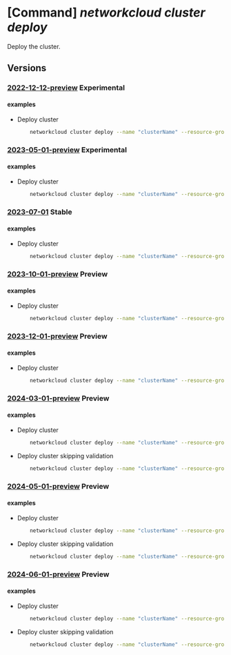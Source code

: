 # [Command] _networkcloud cluster deploy_

Deploy the cluster.

## Versions

### [2022-12-12-preview](/Resources/mgmt-plane/L3N1YnNjcmlwdGlvbnMve30vcmVzb3VyY2Vncm91cHMve30vcHJvdmlkZXJzL21pY3Jvc29mdC5uZXR3b3JrY2xvdWQvY2x1c3RlcnMve30vZGVwbG95/2022-12-12-preview.xml) **Experimental**

<!-- mgmt-plane /subscriptions/{}/resourcegroups/{}/providers/microsoft.networkcloud/clusters/{}/deploy 2022-12-12-preview -->

#### examples

- Deploy cluster
    ```bash
        networkcloud cluster deploy --name "clusterName" --resource-group "resourceGroupName"
    ```

### [2023-05-01-preview](/Resources/mgmt-plane/L3N1YnNjcmlwdGlvbnMve30vcmVzb3VyY2Vncm91cHMve30vcHJvdmlkZXJzL21pY3Jvc29mdC5uZXR3b3JrY2xvdWQvY2x1c3RlcnMve30vZGVwbG95/2023-05-01-preview.xml) **Experimental**

<!-- mgmt-plane /subscriptions/{}/resourcegroups/{}/providers/microsoft.networkcloud/clusters/{}/deploy 2023-05-01-preview -->

#### examples

- Deploy cluster
    ```bash
        networkcloud cluster deploy --name "clusterName" --resource-group "resourceGroupName"
    ```

### [2023-07-01](/Resources/mgmt-plane/L3N1YnNjcmlwdGlvbnMve30vcmVzb3VyY2Vncm91cHMve30vcHJvdmlkZXJzL21pY3Jvc29mdC5uZXR3b3JrY2xvdWQvY2x1c3RlcnMve30vZGVwbG95/2023-07-01.xml) **Stable**

<!-- mgmt-plane /subscriptions/{}/resourcegroups/{}/providers/microsoft.networkcloud/clusters/{}/deploy 2023-07-01 -->

#### examples

- Deploy cluster
    ```bash
        networkcloud cluster deploy --name "clusterName" --resource-group "resourceGroupName"
    ```

### [2023-10-01-preview](/Resources/mgmt-plane/L3N1YnNjcmlwdGlvbnMve30vcmVzb3VyY2Vncm91cHMve30vcHJvdmlkZXJzL21pY3Jvc29mdC5uZXR3b3JrY2xvdWQvY2x1c3RlcnMve30vZGVwbG95/2023-10-01-preview.xml) **Preview**

<!-- mgmt-plane /subscriptions/{}/resourcegroups/{}/providers/microsoft.networkcloud/clusters/{}/deploy 2023-10-01-preview -->

#### examples

- Deploy cluster
    ```bash
        networkcloud cluster deploy --name "clusterName" --resource-group "resourceGroupName"
    ```

### [2023-12-01-preview](/Resources/mgmt-plane/L3N1YnNjcmlwdGlvbnMve30vcmVzb3VyY2Vncm91cHMve30vcHJvdmlkZXJzL21pY3Jvc29mdC5uZXR3b3JrY2xvdWQvY2x1c3RlcnMve30vZGVwbG95/2023-12-01-preview.xml) **Preview**

<!-- mgmt-plane /subscriptions/{}/resourcegroups/{}/providers/microsoft.networkcloud/clusters/{}/deploy 2023-12-01-preview -->

#### examples

- Deploy cluster
    ```bash
        networkcloud cluster deploy --name "clusterName" --resource-group "resourceGroupName"
    ```

### [2024-03-01-preview](/Resources/mgmt-plane/L3N1YnNjcmlwdGlvbnMve30vcmVzb3VyY2Vncm91cHMve30vcHJvdmlkZXJzL21pY3Jvc29mdC5uZXR3b3JrY2xvdWQvY2x1c3RlcnMve30vZGVwbG95/2024-03-01-preview.xml) **Preview**

<!-- mgmt-plane /subscriptions/{}/resourcegroups/{}/providers/microsoft.networkcloud/clusters/{}/deploy 2024-03-01-preview -->

#### examples

- Deploy cluster
    ```bash
        networkcloud cluster deploy --name "clusterName" --resource-group "resourceGroupName"
    ```

- Deploy cluster skipping validation
    ```bash
        networkcloud cluster deploy --name "clusterName" --resource-group "resourceGroupName" --skip-validations-for-machines "bmmName1"
    ```

### [2024-05-01-preview](/Resources/mgmt-plane/L3N1YnNjcmlwdGlvbnMve30vcmVzb3VyY2Vncm91cHMve30vcHJvdmlkZXJzL21pY3Jvc29mdC5uZXR3b3JrY2xvdWQvY2x1c3RlcnMve30vZGVwbG95/2024-05-01-preview.xml) **Preview**

<!-- mgmt-plane /subscriptions/{}/resourcegroups/{}/providers/microsoft.networkcloud/clusters/{}/deploy 2024-05-01-preview -->

#### examples

- Deploy cluster
    ```bash
        networkcloud cluster deploy --name "clusterName" --resource-group "resourceGroupName"
    ```

- Deploy cluster skipping validation
    ```bash
        networkcloud cluster deploy --name "clusterName" --resource-group "resourceGroupName" --skip-validations-for-machines "bmmName1"
    ```

### [2024-06-01-preview](/Resources/mgmt-plane/L3N1YnNjcmlwdGlvbnMve30vcmVzb3VyY2Vncm91cHMve30vcHJvdmlkZXJzL21pY3Jvc29mdC5uZXR3b3JrY2xvdWQvY2x1c3RlcnMve30vZGVwbG95/2024-06-01-preview.xml) **Preview**

<!-- mgmt-plane /subscriptions/{}/resourcegroups/{}/providers/microsoft.networkcloud/clusters/{}/deploy 2024-06-01-preview -->

#### examples

- Deploy cluster
    ```bash
        networkcloud cluster deploy --name "clusterName" --resource-group "resourceGroupName"
    ```

- Deploy cluster skipping validation
    ```bash
        networkcloud cluster deploy --name "clusterName" --resource-group "resourceGroupName" --skip-validations-for-machines "bmmName1"
    ```
